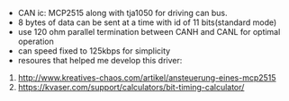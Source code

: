 - CAN ic: MCP2515 along with tja1050 for driving can bus.
- 8 bytes of data can be sent at a time with id of 11 bits(standard mode)
- use 120 ohm parallel termination between CANH and CANL for optimal operation
- can speed fixed to 125kbps for simplicity
- resoures that helped me develop this driver: 
1. http://www.kreatives-chaos.com/artikel/ansteuerung-eines-mcp2515
2. https://kvaser.com/support/calculators/bit-timing-calculator/

